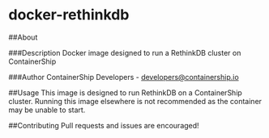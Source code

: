 docker-rethinkdb
==============

##About

###Description
Docker image designed to run a RethinkDB cluster on ContainerShip

###Author
ContainerShip Developers - developers@containership.io

##Usage
This image is designed to run RethinkDB on a ContainerShip cluster. Running this image elsewhere is not recommended as the container may be unable to start.

##Contributing
Pull requests and issues are encouraged!
